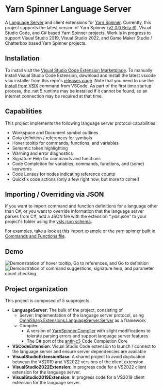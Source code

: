 # Yarn Spinner Language Server
A [Language Server](https://microsoft.github.io/language-server-protocol/) and client extensions for [Yarn Spinner](https://github.com/YarnSpinnerTool/YarnSpinner). Currently, this project supports the latest version of Yarn Spinner ([v2.0.0 Beta 6](https://github.com/YarnSpinnerTool/YarnSpinner/releases/tag/v2.0.0-beta6)), Visual Studio Code, and C# based Yarn Spinner projects. Work is in progress to support Visual Studio 2019, Visual Studio 2022, and Game Maker Studio / Chatterbox based Yarn Spinner projects.

## Installation
To install visit the [Visual Studio Code Extension Marketplace](https://marketplace.visualstudio.com/items?itemName=Pappleby.yarn-spinner-language-server). To manually install Visual Studio Code Extension, download and install the latest vscode vsix installer from this repo's [releases page](https://github.com/pappleby/YarnSpinnerLanguageServer/releases). Note that you need to use the [Install from VSIX](https://user-images.githubusercontent.com/408888/133859287-0ec32501-a711-4ed4-922c-cc7e3c788783.png) command from VSCode. As part of the first time startup process, the .net 5 runtime may be installed if it cannot be found, so an internet connection may be required at that time.


## Capabilities
This project implements the following language server protocol capabilities:

- Workspace and Document symbol outlines
- Goto definition / references for symbols
- Hover tooltip for commands, functions, and variables
- Semantic token highlighting
- Warning and error diagnostics
- Signature Help for commands and functions
- Code Completion for variables, commands, functions, and (some) keywords
- Code Lenses for nodes indicating reference counts
- Quickfix code actions (only a few right now, but more to come!)

## Importing / Overriding via JSON
If you want to import command and function definitions for a language other than C#, or you want to override information that the language server parses from C#, add a JSON file with the extension ".ysls.json" to your project's folder using the [ysls.json schema](/LanguageServer/src/Server/Documentation/ysls.schema.json). 

For examples, take a look at this [import example](/LanguageServer/ImportExample.ysls.json) or the [yarn spinner built in Commands and Functions file](/LanguageServer/src/Server/Documentation/BuiltInFunctionsAndCommands.ysls.json). 


## Demo
<img src="https://user-images.githubusercontent.com/408888/133907128-ab3fe7a3-b2cf-4ce6-98d7-65f048fbae1f.gif" alt="Demonstration of hover tooltip, Go to references, and Go to definition" />

<img src="https://user-images.githubusercontent.com/408888/133907396-9cabe05b-bdf8-44d3-a8df-6e44e55fab98.gif" alt="Demonstration of command suggestions, signature help, and parameter count checking" />


## Project organization
This project is composed of 5 subprojects:
- **LanguageServer**: The bulk of the project, consisting of 
  - Server: Implementation of the language server protocol, using [OmniSharp.Extensions.LanguageServer.Server](https://github.com/OmniSharp/csharp-language-server-protocol) as a framework
  - Compiler: 
    - A version of [YarnSpinner.Compiler](https://github.com/YarnSpinnerTool/YarnSpinner/tree/main/YarnSpinner.Compiler) with slight modifications to tolerate parsing errors and support language server features
    - The C# port of the [antlr-c3](https://github.com/mike-lischke/antlr4-c3) Code Completion Core
- **VSCodeExtension**: Visual Studio Code extension to launch / connect to the language server and ensure server dependencies are available
- **VisualStudioExtensionBase**: A shared project to avoid duplication between the VS2019 and VS2022 versions of the client extension
- **VisualStudio2022Extension**: In progress code for a VS2022 client extension for the language server.
- **VisualStudio2019Extension**: In progress code for a VS2019 client extension for the language server.

